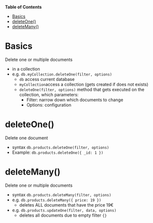 **Table of Contents**

- [Basics](#basics)
- [deleteOne()](#deleteone)
- [deleteMany()](#deletemany)

# Basics

Delete one or multiple documents

- in a collection
- e.g. `db.myCollection.deleteOne(filter, options)`
  - `db` access current database
  - `myCollection`access a collection (gets created if does not exists)
  - `deleteOne(filter, options)` method that gets executed on the collection, which parameters:
    - Filter: narrow down which documents to change
    - Options: configuration

# deleteOne()

Delete one document

- syntax `db.products.deleteOne(filter, options)`
- Example: `db.products.deleteOne({ _id: 1 })`

# deleteMany()

Delete one or multiple documents

- syntax `db.products.deleteMany(filter, options)`
- e.g. `db.products.deleteMany({ price: 19 })`
  - deletes ALL documents that have the price 19€
- e.g. `db.products.updateOne(filter, data, options)`
  - deletes all documents due to empty filter `{}`
